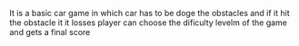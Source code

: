 It is a basic car game in which car has to be doge the obstacles and if it hit the obstacle it it losses player can choose the dificulty levelm of the game and gets a final score
